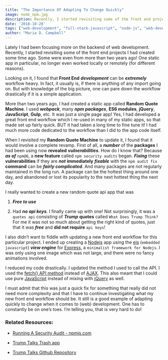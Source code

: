 ```yaml
---
title: "The Importance Of Adapting To Change Quickly"
image: node_npm.jpg
description: Recently, I started revisiting some of the front end projects I had created some time ago.
date: '2018-10-28'
tags: ["web-development", "full-stack-javascript", "node-js", "web-development-workflows"]
author: "Maria D. Campbell"
---
```


Lately I had been focusing more on the backend of web development. Recently, I started revisiting some of the front end projects I had created some time ago. Some were even from more than two years ago! One static app in particular, no longer even worked locally or remotely (for different reasons).

Looking on it, I found that **Front End** ***development*** can be ***extremely*** workflow heavy. In fact, it usually is, if there is anything of any import going on. But with knowledge of the big picture, one can pare down the workflow drastically if it is a simple application.

More than two years ago, I had created a static app called **Random Quote Machine**. I used ***webpack***, many ***npm packages***, **ES6 modules**, **jQuery**, **JavaScript**, **Gulp**, etc. It was just a single page app! Yes, I had developed a great front end workflow which I re-used in many of my static apps, so that made set up fairly quick. BUT it had taken a long time to fine tune it! I had much more code dedicated to the workflow than I did to the app code itself.

When I revisited my **Random Quote Machine** to update it, I found that it would involve a complete revamp. First of all, a ***number*** of the **packages** I had been using now **revealed** ***vulnerabilities***. How do I know that? Because ***as of*** `npm@6`, a **new feature** called `npm security audits` began. ***Fixing*** these **vulnerabilities** if they are ***not*** **immediately** ***fixable*** with the `npm audit fix` **command** can be ***fairly complicated***. And many packages are not regularly maintained in the long run. A package can be the hottest thing around one day, and abandoned or lost its popularity to the next hottest thing the next day.

I really wanted to create a new random quote api app that was 

1. ***Free to use*** 

2. Had ***no api keys***. I finally came up with one! Not surprisingly, it was a `quotes api` consisting of ***Trump*** **quotes** called `What Does Trump Think?` For me it was not so much about getting the right kind of quotes, just that it was ***free*** and **did not require** `api keys`!

I also didn’t want to fiddle with updating a new front end workflow for this particular project. I ended up creating a [Nodejs](https://nodejs.org/en/) app using the [ejs](https://ejs.co/) (`embedded javascript`) ***view engine*** for [Express](https://expressjs.com/), a `minimalist framework for Nodejs`. I was only using one image which was not large, and there were no fancy animations involved.

I reduced my code drastically. I updated the method I used to call the API. I used the [fetch() API method](https://developer.mozilla.org/en-US/docs/Web/API/Fetch_API/Using_Fetch) instead of [AJAX](https://developer.mozilla.org/en-US/docs/Web/Guide/AJAX). This also meant that I could use pure [JavaScript](https://developer.mozilla.org/en-US/docs/Web/JavaScript) instead of mixing with [jQuery](https://github.com/jquery/jquery) as well.

I must admit that this was just a quick fix for something that really did not need more complexity and that I have to continue investigating what my new front end workflow should be. It still is a good example of adapting quickly to change when it comes to (web) development. One has to constantly be on one’s toes. I’m telling you, that is very hard to do!

### Related Resources:

+ [Running A Security Audit - npmjs.com](https://docs.npmjs.com/getting-started/running-a-security-audit)

+ [Trump Talks Trash app](https://trump-talks-trash.herokuapp.com/)

+ [Trump Talks Github Repository](https://github.com/interglobalmedia/trump-talks/)


